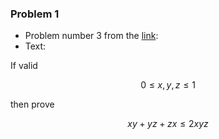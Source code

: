 ### Problem 1

- Problem number 3 from the [link](https://imomath.com/srb/dodatne/nejedn_pripr2005_vb.pdf):  
- Text:

If valid 

$$0 \leq x, y, z \leq 1$$

then prove 

$$xy + yz + zx \leq 2xyz$$